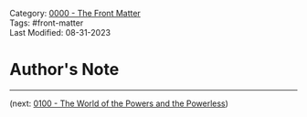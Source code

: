 Category: [0000 - The Front Matter](0000%20-%20The%20Front%20Matter.md)  
Tags: #front-matter      
Last Modified: 08-31-2023  
# Author's Note

****

(next: [0100 - The World of the Powers and the Powerless](../0100%20-%20The%20World%20of%20the%20Powers%20and%20the%20Powerless/0100%20-%20The%20World%20of%20the%20Powers%20and%20the%20Powerless.md))